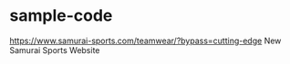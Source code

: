 # sample-code

https://www.samurai-sports.com/teamwear/?bypass=cutting-edge 
New Samurai Sports Website

